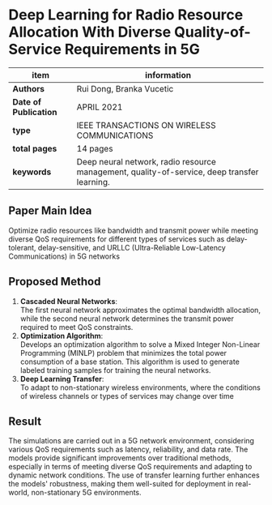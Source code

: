 #  Deep Learning for Radio Resource Allocation With Diverse Quality-of-Service Requirements in 5G
| **item** | information |
| --- | --- |
| **Authors** | Rui Dong, Branka Vucetic|
| **Date of Publication** |APRIL 2021|
|**type** |IEEE TRANSACTIONS ON WIRELESS COMMUNICATIONS|
| **total pages** |  14 pages|
| **keywords** | Deep neural network, radio resource management, quality-of-service, deep transfer learning.|

## Paper Main Idea
Optimize radio resources like bandwidth and transmit power while meeting diverse QoS requirements for different types of services such as delay-tolerant, delay-sensitive, and URLLC (Ultra-Reliable Low-Latency Communications) in 5G networks

## Proposed Method

1. **Cascaded Neural Networks**: <br> The first neural network approximates the optimal bandwidth allocation, while the second neural network determines the transmit power required to meet QoS constraints.
2. **Optimization Algorithm**: <br> Develops an optimization algorithm to solve a Mixed Integer Non-Linear Programming (MINLP) problem that minimizes the total power consumption of a base station. This algorithm is used to generate labeled training samples for training the neural networks.
3. **Deep Learning Transfer**:<br>To adapt to non-stationary wireless environments, where the conditions of wireless channels or types of services may change over time

## Result
The simulations are carried out in a 5G network environment, considering various QoS requirements such as latency, reliability, and data rate. The models provide significant improvements over traditional methods, especially in terms of meeting diverse QoS requirements and adapting to dynamic network conditions. The use of transfer learning further enhances the models' robustness, making them well-suited for deployment in real-world, non-stationary 5G environments.